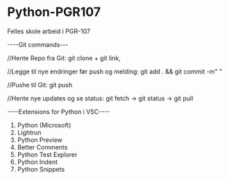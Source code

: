 # Python-PGR107
Felles skole arbeid i PGR-107

----Git commands---

//Hente Repo fra Git: git clone + git link,

//Legge til nye endringer før push og melding: git add . && git commit -m" " 

//Pushe til Git: git push

//Hente nye updates og se status: git fetch -> git status -> git pull


----Extensions for Python i VSC----

 1. Python (Microsoft)
 2. Lightrun 
 3. Python Preview
 4. Better Comments
 5. Python Test Explorer 
 6. Python Indent
 7. Python Snippets